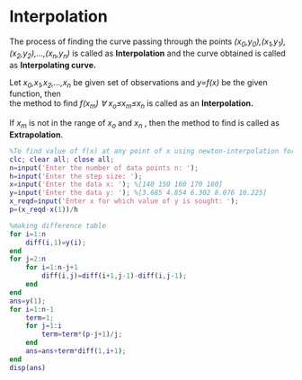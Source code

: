 # Interpolation
The process of finding the curve passing through the points *(x<sub>0</sub>,y<sub>0</sub>),(x<sub>1</sub>,y<sub>1</sub>),(x<sub>2</sub>,y<sub>2</sub>),...,(x<sub>n</sub>,y<sub>n</sub>)* is called as **Interpolation** and the curve obtained is called as **Interpolating curve.** 

Let *x<sub>0</sub>,x<sub>1</sub>,x<sub>2</sub>,...,x<sub>n</sub>* be given set of observations and *y=f(x)* be the given function, then  
the method to find *f(x<sub>m</sub>) ∀ x<sub>o</sub>≤x<sub>m</sub>≤x<sub>n</sub>* is called as an **Interpolation.** 

If *x<sub>m</sub>* is not in the range of *x<sub>o</sub>* and *x<sub>n</sub>* , then the method to find is called as **Extrapolation**.

```MATLAB
%To find value of f(x) at any point of x using newton-interpolation formula
clc; clear all; close all;
n=input('Enter the number of data points n: ');
h=input('Enter the step size: ');
x=input('Enter the data x: '); %[140 150 160 170 180]
y=input('Enter the data y: '); %[3.685 4.854 6.302 8.076 10.225]
x_reqd=input('Enter x for which value of y is sought: ');
p=(x_reqd-x(1))/h

%making difference table
for i=1:n
    diff(i,1)=y(i);
end
for j=2:n
    for i=1:n-j+1
        diff(i,j)=diff(i+1,j-1)-diff(i,j-1);
    end
end
ans=y(1);
for i=1:n-1
    term=1;
    for j=1:i
        term=term*(p-j+1)/j;
    end
    ans=ans+term*diff(1,i+1);
end
disp(ans)
```
